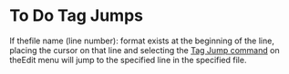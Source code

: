 # To Do Tag Jumps

If thefile name (line number): format exists at the beginning of the
line, placing the cursor on that line and selecting the
[Tag Jump command](../../cmd/edit/tag_jump) on theEdit menu will jump to the specified line in the specified file.
